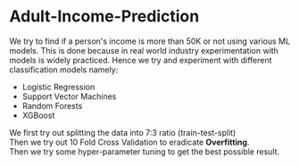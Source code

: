 # Adult-Income-Prediction
We try to find if a person's income is more than 50K or not using various ML models. This is done because in real world industry experimentation with models is widely practiced. Hence we try and experiment with different classification models namely:
- Logistic Regression
- Support Vector Machines
- Random Forests
- XGBoost<br>

We first try out splitting the data into 7:3 ratio (train-test-split)<br>
Then we try out 10 Fold Cross Validation to eradicate **Overfitting**.<br>
Then we try some hyper-parameter tuning to get the best possible result.
